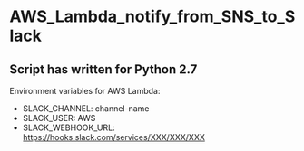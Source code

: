 # AWS_Lambda_notify_from_SNS_to_Slack

## Script has written for Python 2.7
Environment variables for AWS Lambda:

- SLACK_CHANNEL:	channel-name 
- SLACK_USER:	AWS
- SLACK_WEBHOOK_URL:	https://hooks.slack.com/services/XXX/XXX/XXX
